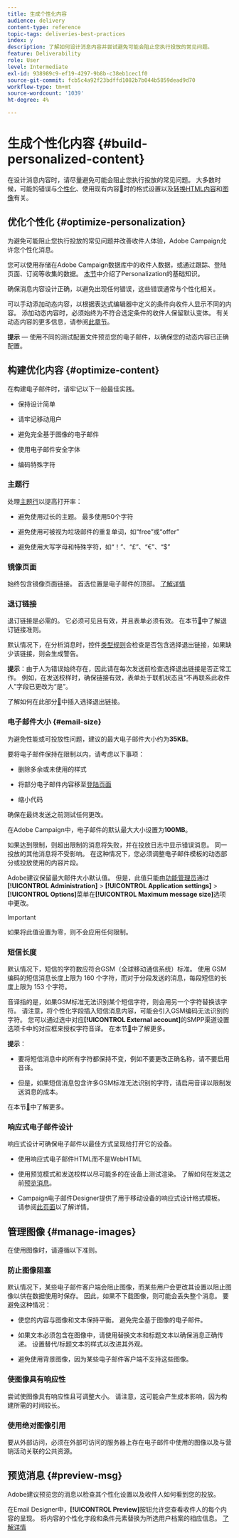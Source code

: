 ```yaml
---
title: 生成个性化内容
audience: delivery
content-type: reference
topic-tags: deliveries-best-practices
index: y
description: 了解如何设计消息内容并尝试避免可能会阻止您执行投放的常见问题。 
feature: Deliverability
role: User
level: Intermediate
exl-id: 938989c9-ef19-4297-9b8b-c38eb1cec1f0
source-git-commit: fcb5c4a92f23bdffd1082b7b044b5859dead9d70
workflow-type: tm+mt
source-wordcount: '1039'
ht-degree: 4%

---
```


# 生成个性化内容 {#build-personalized-content}

在设计消息内容时，请尽量避免可能会阻止您执行投放的常见问题。 大多数时候，可能的错误与[个性化](../../designing/using/personalization.md)、使用现有内容[&#128279;](../../designing/using/using-existing-content.md)时的格式设置以及[转换HTML内容](../../designing/using/using-existing-content.md#converting-an-html-content)和[图像](../../designing/using/images.md)有关。

## 优化个性化 {#optimize-personalization}

为避免可能阻止您执行投放的常见问题并改善收件人体验，Adobe Campaign允许您个性化消息。

您可以使用存储在Adobe Campaign数据库中的收件人数据，或通过跟踪、登陆页面、订阅等收集的数据。
[本节](../../designing/using/personalization.md)中介绍了Personalization的基础知识。

确保消息内容设计正确，以避免出现任何错误，这些错误通常与个性化相关。

可以手动添加动态内容，以根据表达式编辑器中定义的条件向收件人显示不同的内容。 添加动态内容时，必须始终为不符合选定条件的收件人保留默认变体。
有关动态内容的更多信息，请参阅[此章节](../../designing/using/personalization.md#defining-dynamic-content-in-an-email)。

**提示** — 使用不同的测试配置文件预览您的电子邮件，以确保您的动态内容已正确配置。

## 构建优化内容 {#optimize-content}

在构建电子邮件时，请牢记以下一般最佳实践。

* 保持设计简单

* 请牢记移动用户

* 避免完全基于图像的电子邮件

* 使用电子邮件安全字体

* 编码特殊字符

### 主题行

处理[主题行](../../designing/using/subject-line.md)以提高打开率：

* 避免使用过长的主题。 最多使用50个字符

* 避免使用可被视为垃圾邮件的重复单词，如“free”或“offer”

* 避免使用大写字母和特殊字符，如“！”、“£”、“€”、“$”

### 镜像页面

始终包含镜像页面链接。 首选位置是电子邮件的顶部。 [了解详情](../../designing/using/personalization.md#adding-a-content-block)

### 退订链接

退订链接是必需的。 它必须可见且有效，并且表单必须有效。 在本节[&#128279;](../../designing/using/personalization.md#about-targeting-dimension)中了解退订链接准则。

默认情况下，在分析消息时，控件[类型规则](../../sending/using/control-rules.md)会检查是否包含选择退出链接，如果缺少该链接，则会生成警告。

**提示**：由于人为错误始终存在，因此请在每次发送前检查选择退出链接是否正常工作。 例如，在发送校样时，确保链接有效，表单处于联机状态且“不再联系此收件人”字段已更改为“是”。

了解如何在此部分[&#128279;](../../designing/using/personalization.md#adding-a-content-block)中插入选择退出链接。

### 电子邮件大小 {#email-size}

为避免性能或可投放性问题，建议的最大电子邮件大小约为&#x200B;**35KB**。

要将电子邮件保持在限制以内，请考虑以下事项：

* 删除多余或未使用的样式

* 将部分电子邮件内容移至[登陆页面](../../channels/using/getting-started-with-landing-pages.md)

* 缩小代码

确保在最终发送之前测试任何更改。

在Adobe Campaign中，电子邮件的默认最大大小设置为&#x200B;**100MB**。<!--This limit enables to prevent any error that could indefinitely increase the size of an email, which can lead to a system crash.-->

如果达到限制，则超出限制的消息将失败，并在投放日志中显示错误消息。 同一投放的其他消息将不受影响。 在这种情况下，您必须调整电子邮件模板的动态部分或投放使用的内容片段。<!--If you need assistance, or if you have any question or request about the **[!UICONTROL Maximum message size]** option, reach out to your Adobe contact.-->

Adobe建议保留最大邮件大小默认值。 但是，此值只能由[功能管理员](../../administration/using/users-management.md#functional-administrators)通过&#x200B;**[!UICONTROL Administration]** > **[!UICONTROL Application settings]** > **[!UICONTROL Options]**&#x200B;菜单在&#x200B;**[!UICONTROL Maximum message size]**&#x200B;选项中更改。

>[!IMPORTANT]
>
>如果将此值设置为零，则不会应用任何限制。

### 短信长度

默认情况下，短信的字符数应符合GSM（全球移动通信系统）标准。 使用 GSM 编码的短信消息长度上限为 160 个字符，而对于分段发送的消息，每段短信的长度上限为 153 个字符。

音译指的是，如果GSM标准无法识别某个短信字符，则会用另一个字符替换该字符。 请注意，将个性化字段插入短信消息内容，可能会引入GSM编码无法识别的字符。 您可以通过选中对应&#x200B;**[!UICONTROL External account]**&#x200B;的SMPP渠道设置选项卡中的对应框来授权字符音译。
在本节[&#128279;](../../administration/using/configuring-sms-channel.md#sms-encoding--length-and-transliteration)中了解更多。

**提示**：

* 要将短信消息中的所有字符都保持不变，例如不要更改正确名称，请不要启用音译。

* 但是，如果短信消息包含许多GSM标准无法识别的字符，请启用音译以限制发送消息的成本。

在本节[&#128279;](../../administration/using/configuring-sms-channel.md#sms-encoding--length-and-transliteration)中了解更多。

### 响应式电子邮件设计

响应式设计可确保电子邮件以最佳方式呈现给打开它的设备。

* 使用响应式电子邮件HTML而不是WebHTML

* 使用预览模式和发送校样以尽可能多的在设备上测试渲染。 了解如何在发送之前[预览消息](../../sending/using/previewing-messages.md)。

* Campaign电子邮件Designer提供了用于移动设备的响应式设计格式模板。 请参阅[此页面](../../designing/using/using-reusable-content.md#content-templates)以了解详情。

## 管理图像 {#manage-images}

在使用图像时，请遵循以下准则。

### 防止图像阻塞

默认情况下，某些电子邮件客户端会阻止图像，而某些用户会更改其设置以阻止图像以供在数据使用时保存。 因此，如果不下载图像，则可能会丢失整个消息。 要避免这种情况：

* 使您的内容与图像和文本保持平衡。 避免完全基于图像的电子邮件。

* 如果文本必须包含在图像中，请使用替换文本和标题文本以确保消息正确传递。 设置替代/标题文本的样式以改进其外观。

* 避免使用背景图像，因为某些电子邮件客户端不支持这些图像。

### 使图像具有响应性

尝试使图像具有响应性且可调整大小。 请注意，这可能会产生成本影响，因为构建所需的时间较长。

### 使用绝对图像引用

要从外部访问，必须在外部可访问的服务器上存在电子邮件中使用的图像以及与营销活动关联的公共资源。

## 预览消息 {#preview-msg}

Adobe建议预览您的消息以检查其个性化设置以及收件人如何看到您的投放。

在Email Designer中，**[!UICONTROL Preview]**&#x200B;按钮允许您查看收件人的每个内容的呈现。 将内容的个性化字段和条件元素替换为所选用户档案的相应信息。 [了解详情](../../sending/using/previewing-messages.md)
